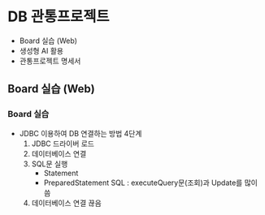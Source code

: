 # DB 관통프로젝트
- Board 실습 (Web)
- 생성형 AI 활용
- 관통프로젝트 명세서

## Board 실습 (Web)
### Board 실습
- JDBC 이용하여 DB 연결하는 방법 4단계
    1. JDBC 드라이버 로드
    2. 데이터베이스 연결
    3. SQL문 실행
        - Statement
        - PreparedStatement SQL : executeQuery문(조회)과 Update를 많이 씀
    4. 데이터베이스 연결 끊음